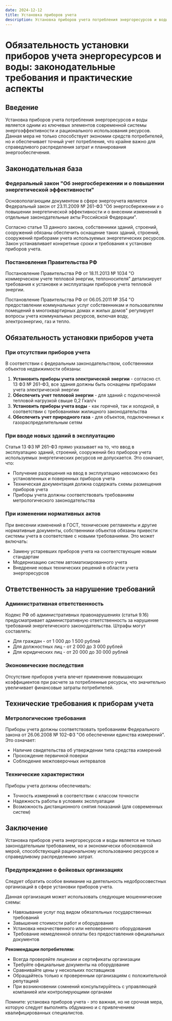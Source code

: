 ```yaml
---
date: 2024-12-12
title: Установка приборов учета
description: Установка приборов учета потребления энергоресурсов и воды является одним из ключевых элементов современной системы энергоэффективности и рационального использования ресурсов. Данная мера не только способствует экономии средств потребителей, но и обеспечивает точный учет потребления, что крайне важно для справедливого распределения затрат и планирования энергообеспечения.
---
```


# Обязательность установки приборов учета энергоресурсов и воды: законодательные требования и практические аспекты

## Введение

Установка приборов учета потребления энергоресурсов и воды является одним из ключевых элементов современной системы энергоэффективности и рационального использования ресурсов. Данная мера не только способствует экономии средств потребителей, но и обеспечивает точный учет потребления, что крайне важно для справедливого распределения затрат и планирования энергообеспечения.

## Законодательная база

### Федеральный закон "Об энергосбережении и о повышении энергетической эффективности"

Основополагающим документом в сфере энергоучета является Федеральный закон от 23.11.2009 № 261-ФЗ "Об энергосбережении и о повышении энергетической эффективности и о внесении изменений в отдельные законодательные акты Российской Федерации".

Согласно статье 13 данного закона, собственники зданий, строений, сооружений обязаны обеспечить оснащение таких зданий, строений, сооружений приборами учета используемых энергетических ресурсов. Закон устанавливает конкретные сроки и требования к установке приборов учета.

### Постановления Правительства РФ

Постановление Правительства РФ от 18.11.2013 № 1034 "О коммерческом учете тепловой энергии, теплоносителя" детализирует требования к установке и эксплуатации приборов учета тепловой энергии.

Постановление Правительства РФ от 06.05.2011 № 354 "О предоставлении коммунальных услуг собственникам и пользователям помещений в многоквартирных домах и жилых домов" регулирует вопросы учета коммунальных ресурсов, включая воду, электроэнергию, газ и тепло.

## Обязательность установки приборов учета

### При отсутствии приборов учета

В соответствии с федеральным законодательством, собственники объектов недвижимости обязаны:

1. **Установить приборы учета электрической энергии** - согласно ст. 13 ФЗ № 261-ФЗ, все здания должны быть оснащены приборами учета электрической энергии
2. **Обеспечить учет тепловой энергии** - для зданий с подключенной тепловой нагрузкой свыше 0,2 Гкал/ч
3. **Установить приборы учета воды** - как горячей, так и холодной, в соответствии с требованиями жилищного законодательства
4. **Обеспечить учет природного газа** - для объектов, подключенных к газораспределительным сетям

### При вводе новых зданий в эксплуатацию

Статья 13 ФЗ № 261-ФЗ прямо указывает на то, что ввод в эксплуатацию зданий, строений, сооружений без приборов учета используемых энергетических ресурсов не допускается. Это означает, что:

- Получение разрешения на ввод в эксплуатацию невозможно без установленных и поверенных приборов учета
- Техническая документация должна содержать схемы размещения приборов учета
- Приборы учета должны соответствовать требованиям метрологического законодательства

### При изменении нормативных актов

При внесении изменений в ГОСТ, технические регламенты и другие нормативные документы, собственники объектов обязаны привести системы учета в соответствие с новыми требованиями. Это может включать:

- Замену устаревших приборов учета на соответствующие новым стандартам
- Модернизацию систем автоматизированного учета
- Внедрение новых технических решений в области учета энергоресурсов

## Ответственность за нарушение требований

### Административная ответственность

Кодекс РФ об административных правонарушениях (статья 9.16) предусматривает административную ответственность за нарушение требований энергетического законодательства. Штрафы могут составлять:

- Для граждан - от 1 000 до 1 500 рублей
- Для должностных лиц - от 2 000 до 3 000 рублей
- Для юридических лиц - от 20 000 до 30 000 рублей

### Экономические последствия

Отсутствие приборов учета влечет применение повышающих коэффициентов при расчете за потребленные ресурсы, что значительно увеличивает финансовые затраты потребителей.

## Технические требования к приборам учета

### Метрологические требования

Приборы учета должны соответствовать требованиям Федерального закона от 26.06.2008 № 102-ФЗ "Об обеспечении единства измерений". Это означает:

- Наличие свидетельства об утверждении типа средства измерений
- Прохождение первичной поверки
- Соблюдение межповерочных интервалов

### Технические характеристики

Приборы учета должны обеспечивать:

- Точность измерений в соответствии с классом точности
- Надежность работы в условиях эксплуатации
- Возможность дистанционного снятия показаний (для современных систем)

## Заключение

Установка приборов учета энергоресурсов и воды является не только законодательным требованием, но и экономически обоснованной мерой, способствующей рациональному использованию ресурсов и справедливому распределению затрат.

### Предупреждение о фейковых организациях

Следует обратить особое внимание на деятельность недобросовестных организаций в сфере установки приборов учета.

Данная организация может использовать следующие мошеннические схемы:

- Навязывание услуг под видом обязательных государственных требований
- Завышение стоимости работ и оборудования
- Установка некачественного или неповеренного оборудования
- Требование немедленной оплаты без предоставления официальных документов

**Рекомендации потребителям:**

- Всегда проверяйте лицензии и сертификаты организации
- Требуйте официальные документы на оборудование
- Сравнивайте цены у нескольких поставщиков
- Обращайтесь только к проверенным организациям с положительной репутацией
- При возникновении сомнений консультируйтесь с управляющей компанией или контролирующими органами

Помните: установка приборов учета - это важная, но не срочная мера, которую следует выполнять обдуманно и с привлечением квалифицированных специалистов.
